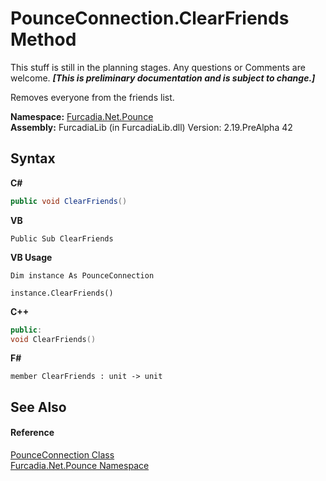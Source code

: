 # PounceConnection.ClearFriends Method 
This stuff is still in the planning stages. Any questions or Comments are welcome. _**\[This is preliminary documentation and is subject to change.\]**_

Removes everyone from the friends list.

**Namespace:**&nbsp;<a href="N_Furcadia_Net_Pounce">Furcadia.Net.Pounce</a><br />**Assembly:**&nbsp;FurcadiaLib (in FurcadiaLib.dll) Version: 2.19.PreAlpha 42

## Syntax

**C#**<br />
``` C#
public void ClearFriends()
```

**VB**<br />
``` VB
Public Sub ClearFriends
```

**VB Usage**<br />
``` VB Usage
Dim instance As PounceConnection

instance.ClearFriends()
```

**C++**<br />
``` C++
public:
void ClearFriends()
```

**F#**<br />
``` F#
member ClearFriends : unit -> unit 

```


## See Also


#### Reference
<a href="T_Furcadia_Net_Pounce_PounceConnection">PounceConnection Class</a><br /><a href="N_Furcadia_Net_Pounce">Furcadia.Net.Pounce Namespace</a><br />